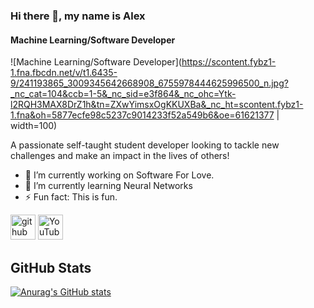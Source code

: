 ### Hi there 👋, my name is Alex
#### Machine Learning/Software Developer

![Machine Learning/Software Developer](https://scontent.fybz1-1.fna.fbcdn.net/v/t1.6435-9/241193865_3009345642668908_6755978444625996500_n.jpg?_nc_cat=104&ccb=1-5&_nc_sid=e3f864&_nc_ohc=Ytk-l2RQH3MAX8DrZ1h&tn=ZXwYimsxOgKKUXBa&_nc_ht=scontent.fybz1-1.fna&oh=5877ecfe98c5237c9014233f52a549b6&oe=61621377 | width=100)


A passionate self-taught student developer looking to tackle new challenges and make an impact in the lives of others!

- 🔭 I’m currently working on Software For Love. 
- 🌱 I’m currently learning Neural Networks 
- ⚡ Fun fact: This is fun. 


[<img src='https://cdn.jsdelivr.net/npm/simple-icons@3.0.1/icons/github.svg' alt='github' height='40'>](https://github.com/https://github.com/Simplyalex99)  [<img src='https://cdn.jsdelivr.net/npm/simple-icons@3.0.1/icons/youtube.svg' alt='YouTube' height='40'>](https://www.youtube.com/channel/GDWxLAOJIxCRSjsUSkpSeQ)  






## GitHub Stats
[![Anurag's GitHub stats](https://github-readme-stats.vercel.app/api?username=Simplyalex99)](https://github.com/Simplyalex99/github-readme-stats)

